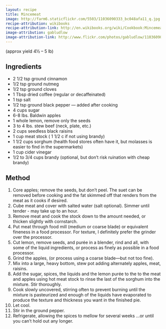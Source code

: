 ```yaml
---
layout: recipe
title: Mincemeat
image: http://farm6.staticflickr.com/5503/11036090333_bc048afa11_q.jpg
recipe-attribution: wikibooks
recipe-attribution-link: http://en.wikibooks.org/wiki/Cookbook:Mincemeat
image-attribution: gabludlow
image-attribution-link: http://www.flickr.com/photos/gabludlow/11036090333/
---
```


(approx yield 4½ – 5 lb)

## Ingredients

* 2 1/2 tsp ground cinnamon
* 1/2 tsp ground nutmeg
* 1/2 tsp ground cloves
* 1 Tbsp dried coffee (regular or decaffeinated)
* 1 tsp salt
* 1/2 tsp ground black pepper — added after cooking
* 4 cups sugar
* 6-8 lbs. Baldwin apples
* 1 whole lemon, remove only the seeds
* 3 to 4 lbs. stew beef (neck, plate, etc.)
* 2 cups seedless black raisins
* 1 cup meat stock ( 1 1/2 c if not using brandy)
* 1 1/2 cups sorghum (health food stores often have it, but molasses is easier to find in the supermarkets)
* 1 cup cider vinegar
* 1/2 to 3/4 cups brandy (optional, but don’t risk ruination with cheap brandy)

## Method

1. Core apples; remove the seeds, but don’t peel. The suet can be removed before cooking and the fat skimmed off that renders from the meat as it cooks if desired.
2. Cube meat and cover with salted water (salt optional). Simmer until tender - may take up to an hour.
3. Remove meat and cook the stock down to the amount needed, or thicken slightly with cornstarch.
4. Put meat through food mill (medium or coarse blade) or equivalent fineness in a food processor. For texture, I definitely prefer the grinder over the processor.
5. Cut lemon, remove seeds, and purée in a blender, rind and all, with some of the liquid ingredients, or process as finely as possible in a food processor.
6. Grind the apples, (or process using a coarse blade—but not too fine).
7. Mix into a large, heavy bottom, stew pot adding alternately apples, meat, raisins.
8. Add the sugar, spices, the liquids and the lemon purée to the to the meat and apples using hot meat stock to rinse the last of the sorghum into the mixture. Stir thoroughly.
9. Cook slowly uncovered, stirring often to prevent burning until the mixture is pasteurized and enough of the liquids have evaporated to produce the texture and thickness you want in the finished pie.
10. Let cool.
11. Stir in the ground pepper.
12. Refrigerate, allowing the spices to mellow for several weeks ...or until you can’t hold out any longer.